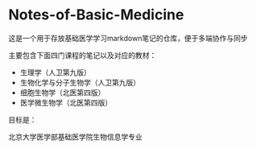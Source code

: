 # Notes-of-Basic-Medicine

这是一个用于存放基础医学学习markdown笔记的仓库，便于多端协作与同步

主要包含下面四门课程的笔记以及对应的教材：

- 生理学（人卫第九版）
- 生物化学与分子生物学（人卫第九版）
- 细胞生物学（北医第四版）
- 医学微生物学（北医第四版）

目标是：

北京大学医学部基础医学院生物信息学专业
